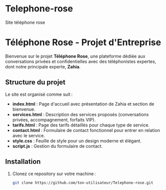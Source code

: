 # Telephone-rose
Site téléphone rose 
# Téléphone Rose - Projet d'Entreprise

Bienvenue sur le projet **Téléphone Rose**, une plateforme dédiée aux conversations privées et confidentielles avec des téléphonistes expertes, dont notre principale experte, **Zahia**.

## Structure du projet

Le site est organisé comme suit :

- **index.html** : Page d'accueil avec présentation de Zahia et section de bienvenue.
- **services.html** : Description des services proposés (conversations privées, accompagnement, forfaits VIP).
- **tarifs.html** : Page des tarifs détaillés pour chaque type de service.
- **contact.html** : Formulaire de contact fonctionnel pour entrer en relation avec le service.
- **style.css** : Feuille de style pour un design moderne et élégant.
- **script.js** : Gestion du formulaire de contact.

## Installation

1. Clonez ce repository sur votre machine :
   ```bash
   git clone https://github.com/ton-utilisateur/Telephone-rose.git
